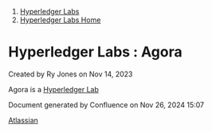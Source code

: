 1. [Hyperledger Labs](index.html)
2. [Hyperledger Labs Home](Hyperledger-Labs-Home_20283400.html)

# Hyperledger Labs : Agora

Created by Ry Jones on Nov 14, 2023

Agora is a [Hyperledger Lab](https://labs.hyperledger.org/labs/agora.html)

Document generated by Confluence on Nov 26, 2024 15:07

[Atlassian](http://www.atlassian.com/)
